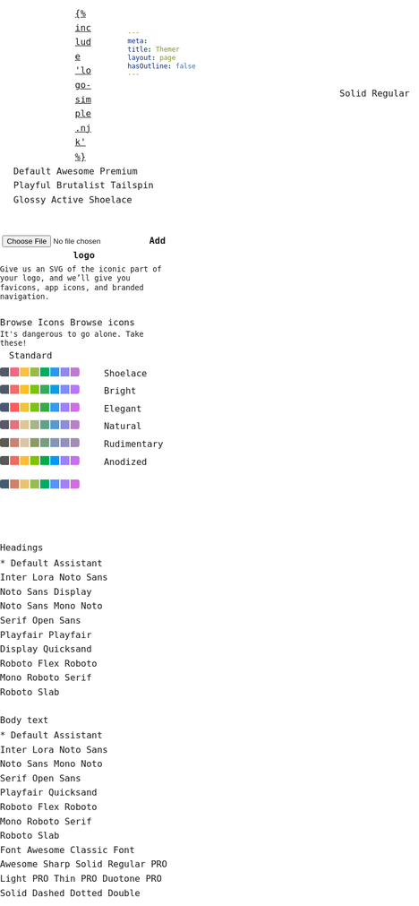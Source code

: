 ```yaml
---
meta:
title: Themer
layout: page
hasOutline: false
---
```


<script>
  // Add stylesheet to set themed headers
  const themeHeadersLink = document.createElement("link");
  themeHeadersLink.type="text/css";
  themeHeadersLink.rel="stylesheet";
  themeHeadersLink.href="/assets/styles/theme-headers.css";
  document.getElementsByTagName("head")[0].appendChild(themeHeadersLink);
</script>

<style>
  /* turn off eleventy header anchors */
  .anchor-heading a {
    display: none;
  }

  /* hide Web Awesome docs nav */
  main {
    margin-left: var(--knobs-width);
  }

  #menu-toggle,
  #sidebar {
    display: none;
  }

  /* themer control knobs styles */
  [hidden] {
    display: none !important;
  }

  :root {
    --docs-content-padding: 20px;
    --docs-content-vertical-spacing: 20px;
    --knobs-width: 300px;
    --knobs-padding: 1.5em;
  }

  :root,
  #knobs {
    scrollbar-color: var(--wa-color-neutral-border-normal) var(--wa-color-surface-raised);
  }

  /* #region Lock theme styles */
  #knobs,
  #knobs :host,
  #knobs :host *,
  #color-mode-selector,
  #icon-chooser {
    --wa-color-surface-border: color-mix(in oklab, var(--wa-color-text-normal), transparent 90%);

    --wa-color-shadow: rgb(0 0 0 / 0.1);

    --wa-color-neutral-fill-loud: color-mix(in oklab, var(--wa-color-surface-default), var(--wa-color-text-normal) 75%);
    --wa-color-neutral-fill-quiet: color-mix(in oklab, var(--wa-color-surface-default), var(--wa-color-text-normal) 10%);
    --wa-color-neutral-fill-normal: color-mix(in oklab, var(--wa-color-surface-default), var(--wa-color-text-normal) 20%);
    --wa-color-neutral-border-quiet: color-mix(in oklab, var(--wa-color-text-normal), var(--wa-color-surface-default) 90%);
    --wa-color-neutral-border-normal: color-mix(in oklab, var(--wa-color-text-normal), var(--wa-color-surface-default) 70%);
    --wa-color-neutral-on-loud: color-mix(in oklab, var(--wa-color-surface-default) 90%, var(--wa-color-text-normal));
    --wa-color-neutral-on-normal: color-mix(in oklab, var(--wa-color-surface-raised) 10%, var(--wa-color-text-normal));
    --wa-color-neutral-on-quiet: var(--wa-color-neutral-fill-loud);

    --wa-color-brand-fill-loud: var(--wa-color-neutral-fill-loud);
    --wa-color-brand-fill-quiet: var(--wa-color-neutral-fill-quiet);
    --wa-color-brand-fill-normal: var(--wa-color-neutral-fill-normal);
    --wa-color-brand-border-quiet: var(--wa-color-neutral-border-quiet);
    --wa-color-brand-border-normal: var(--wa-color-neutral-border-normal);
    --wa-color-brand-on-loud: var(--wa-color-neutral-on-loud);
    --wa-color-brand-on-normal: var(--wa-color-neutral-on-normal);
    --wa-color-brand-on-quiet: var(--wa-color-neutral-on-quiet);

    --wa-font-family-heading: Inconsolata, monospace;
    --wa-font-family-body: Inconsolata, monospace;
    --wa-font-family-code: Inconsolata, monospace;
    --wa-font-family-longform: 'Lora', serif;

    --wa-font-weight-light: 300;
    --wa-font-weight-normal: 400;
    --wa-font-weight-semibold: 600;
    --wa-font-weight-bold: 800;

    --wa-font-weight-heading: var(--wa-font-weight-bold);
    --wa-font-weight-body: var(--wa-font-weight-normal);
    --wa-font-weight-action: var(--wa-font-weight-semibold);

    --wa-font-size-root: 16px;
    --wa-font-size-2xs: 1rem * 0.6875;
    --wa-font-size-xs: 1rem * 0.75;
    --wa-font-size-s: 1rem * 0.875;
    --wa-font-size-m: 1rem * 1;
    --wa-font-size-l: 1rem * 1.25;
    --wa-font-size-xl: 1rem * 1.625;
    --wa-font-size-2xl: 1rem * 2;
    --wa-font-size-3xl: 1rem * 2.5625;
    --wa-font-size-4xl: 1rem * 3.25;

    --wa-line-height-condensed: 1.25;
    --wa-line-height-normal: 1.6;
    --wa-line-height-expanded: 2;

    --wa-space-scale: 1;
    --wa-space-3xs: calc(var(--wa-space-scale) * 1rem * 0.125);
    --wa-space-2xs: calc(var(--wa-space-scale) * 1rem * 0.25);
    --wa-space-xs: calc(var(--wa-space-scale) * 1rem * 0.5);
    --wa-space-s: calc(var(--wa-space-scale) * 1rem * 0.75);
    --wa-space-m: calc(var(--wa-space-scale) * 1rem * 1);
    --wa-space-l: calc(var(--wa-space-scale) * 1rem * 1.25);
    --wa-space-xl: calc(var(--wa-space-scale) * 1rem * 1.5);
    --wa-space-2xl: calc(var(--wa-space-scale) * 1rem * 2);
    --wa-space-3xl: calc(var(--wa-space-scale) * 1rem * 3);

    --wa-border-style: solid;

    --wa-border-width-scale: 0.0625;
    --wa-border-width-s: calc(var(--wa-border-width-scale) * 1rem * 1);
    --wa-border-width-m: calc(var(--wa-border-width-scale) * 1rem * 2);
    --wa-border-width-l: calc(var(--wa-border-width-scale) * 1rem * 3);

    --wa-form-control-border-style: var(--wa-border-style);
    --wa-form-control-border-width: var(--wa-border-width-s);

    --wa-panel-border-style: var(--wa-border-style);
    --wa-panel-border-width: var(--wa-border-width-s);

    --wa-border-radius-scale: 0.375;
    --wa-border-radius-s: calc(var(--wa-border-radius-scale) * 1rem * 0.75);
    --wa-border-radius-m: calc(var(--wa-border-radius-scale) * 1rem * 1);
    --wa-border-radius-l: calc(var(--wa-border-radius-scale) * 1rem * 2);

    --wa-shadow-blur-scale: 0.125;
    --wa-shadow-blur-xs: calc(var(--wa-shadow-blur-scale) * 0.75rem);
    --wa-shadow-blur-s: calc(var(--wa-shadow-blur-scale) * 1rem);
    --wa-shadow-blur-m: calc(var(--wa-shadow-blur-scale) * 1.5rem);
    --wa-shadow-blur-l: calc(var(--wa-shadow-blur-scale) * 2rem);

    --wa-shadow-offset-y-scale: 0.1;
    --wa-shadow-offset-y-xs: calc(var(--wa-shadow-offset-y-scale) * 0.75rem);
    --wa-shadow-offset-y-s: calc(var(--wa-shadow-offset-y-scale) * 1rem);
    --wa-shadow-offset-y-m: calc(var(--wa-shadow-offset-y-scale) * 1.5rem);
    --wa-shadow-offset-y-l: calc(var(--wa-shadow-offset-y-scale) * 2rem);

    --wa-shadow-offset-x-scale: 0;
    --wa-shadow-offset-x-xs: calc(var(--wa-shadow-offset-x-scale) * 0.75rem);
    --wa-shadow-offset-x-s: calc(var(--wa-shadow-offset-x-scale) * 1rem);
    --wa-shadow-offset-x-m: calc(var(--wa-shadow-offset-x-scale) * 1.5rem);
    --wa-shadow-offset-x-l: calc(var(--wa-shadow-offset-x-scale) * 2rem);

    --wa-shadow-xs: inset var(--wa-shadow-offset-x-xs) var(--wa-shadow-offset-y-xs) var(--wa-shadow-blur-xs)
      calc(var(--wa-shadow-offset-x-xs) * -1) var(--wa-color-shadow);
    --wa-shadow-s: var(--wa-shadow-offset-x-s) var(--wa-shadow-offset-y-s) var(--wa-shadow-blur-s)
      calc(var(--wa-shadow-offset-x-s) * -1) var(--wa-color-shadow);
    --wa-shadow-m: var(--wa-shadow-offset-x-m) var(--wa-shadow-offset-y-m) var(--wa-shadow-blur-m)
      calc(var(--wa-shadow-offset-x-m) * -1) var(--wa-color-shadow);
    --wa-shadow-l: var(--wa-shadow-offset-x-l) var(--wa-shadow-offset-y-l) var(--wa-shadow-blur-l)
      calc(var(--wa-shadow-offset-x-l) * -1) var(--wa-color-shadow);

    --wa-form-control-background-color: var(--wa-color-surface-default);

    --wa-form-control-border-radius: var(--wa-border-radius-m);

    --wa-form-control-activated-color: var(--wa-color-brand-fill-loud);
    --wa-form-control-border-color: var(--wa-color-neutral-border-normal);

    --wa-form-control-label-color: var(--wa-color-text-normal);
    --wa-form-control-label-font-weight: var(--wa-font-weight-normal);
    --wa-form-control-label-line-height: var(--wa-line-height-normal);

    --wa-form-control-value-color: var(--wa-color-text-normal);
    --wa-form-control-value-font-weight: var(--wa-font-weight-body);
    --wa-form-control-value-line-height: var(--wa-line-height-condensed);

    --wa-form-control-placeholder-color: color-mix(in oklab, var(--wa-color-text-normal), transparent);

    --wa-form-control-required-content: '*';
    --wa-form-control-required-content-color: inherit;
    --wa-form-control-required-content-offset: -0.1em;

    --wa-panel-border-radius: var(--wa-border-radius-l);

    font-family: var(--wa-font-family-code);
    font-size: 1rem;
    font-weight: var(--wa-font-weight-normal);
    line-height: var(--wa-line-height-normal);

    & wa-button,
    & wa-input,
    & wa-radio,
    & wa-radio-button,
    & wa-select {
      --box-shadow: none;
    }
  }
  /* #endregion Lock theme styles */

  #knobs {
    position: fixed;
    z-index: 10;
    background: var(--wa-color-surface-default);
    border-inline-end: var(--wa-border-style) var(--wa-border-width-s) var(--wa-color-surface-border);
    width: var(--knobs-width);
    overflow: auto;
    margin-inline: auto;

    height: 100%;
    top: 0;
    left: 0;
    scrollbar-width: thin;

    & .header {
      padding: var(--knobs-padding);

      & > * + * {
        margin-block-start: var(--knobs-padding);
      }
    }
    & wa-details {
      --border-width: var(--wa-panel-border-width) 0;
      --border-radius: 0;
      --padding: var(--knobs-padding);
      margin-block-start: calc(var(--wa-border-width-s) * -1);
      position: relative;

      &::part(summary) {
        font-weight: var(--wa-font-weight-semibold);
      }
      &::part(summary-icon) {
        rotate: 0deg;
      }
      &[open]::part(summary-icon) {
        rotate: 180deg;
      }

      &::part(content) {
        margin-block-start: calc(var(--padding) * -1);
      }

      & * {
        box-sizing: border-box;
      }

      & > *:not(wa-icon) + *:not(wa-icon) {
        margin-block-start: var(--knobs-padding);
      }

      &[summary="Typography"] fieldset {
        border: unset;
        margin-inline: 0;
        padding: 0;
        padding-block-end: 0;

        & legend {
          color: var(--wa-form-control-label-color);
          font-weight: var(--wa-form-control-label-font-weight);
          line-height: var(--wa-form-control-label-line-height);
          margin-bottom: var(--wa-space-3xs);
          padding-inline: 0;
        }

        & wa-select {
          flex: 1 1 auto;
          max-width: 100%;
        }

        & wa-input {
          max-width: 100%;
          min-width: 10ch;
        }
      }

      &[summary="Typography"] wa-select::part(listbox) {
        width: calc(var(--knobs-width) - var(--knobs-padding) * 2 - var(--wa-border-width-s));
      }
    }
  }

  #knobs wa-select + wa-input {
    margin-inline-start: var(--wa-space-3xs);
  }


  #knobs wa-radio-group[name="color"] wa-radio {
    border: 0.0625em solid var(--wa-color-neutral-border-quiet);
    border-radius: var(--wa-border-radius-l);
    box-shadow: inset 0 0 0 0 transparent;
    padding: 1em;
    transition: box-shadow var(--wa-transition-normal) var(--wa-transition-easing);

    &[aria-checked="true"] {
      border-color: transparent;
      box-shadow: inset 0 0 0 0.125em var(--wa-form-control-activated-color);
    }

    & + * {
      margin-block-start: 0.5em;
    }

    &::part(label) {
      margin-inline-start: 1em;
    }

    & span {
      display: inline-block;
      block-size: 1em;
      inline-size: 1em;
      margin-block-start: 0.5em;
      margin-inline-end: 0.125em;

      &:first-of-type {
        border-radius: 0.25em 0 0 0.25em;
      }

      &:last-of-type {
        border-radius: 0 0.25em 0.25em 0;
      }
    }
  }

  #knobs wa-radio-group[name="brand-color"] wa-radio {
    display: inline-block;
    border: 0.125em solid transparent;
    border-radius: var(--wa-border-radius-circle);
    block-size: 2.375em;
    inline-size: 2.375em;
    padding: 0.0625em;

    &[aria-checked="true"] {
      border: 0.125em solid var(--wa-form-control-activated-color);
    }

    &::part(base) {
      font-size: inherit;
    }

    &::part(control) {
      display: none;
    }

    &::part(label) {
      margin-inline-start: 0;
    }

    & span {
      display: inline-block;
      block-size: 2em;
      inline-size: 2em;
      border-radius: var(--wa-border-radius-circle);
    }
  }

  /* set up themer preview area */
  .content {
    max-width: 1320px;
    gap: 0;
  }


  /* file uploader styles */
  .file-uploader {
    position: relative;
    border: var(--wa-form-control-border-width) dashed var(--wa-form-control-border-color);
    border-radius: var(--wa-form-control-border-radius);
    background: var(--wa-form-control-background-color);
    cursor: pointer;
    font-weight: var(--wa-font-weight-action);
    height: calc(var(--wa-form-control-height) + var(--wa-border-width-s) * 2);
    line-height: var(--wa-form-control-height);
    text-align: center;
  }

  .file-uploader:is(:hover) {
    background-color: var(--wa-color-neutral-fill-quiet);
  }

  /** Visually hidden */
  .hidden-label::part(form-control-label) {
    position: absolute !important;
    width: 1px !important;
    height: 1px !important;
    clip: rect(0 0 0 0) !important;
    clip-path: inset(50%) !important;
    border: none !important;
    overflow: hidden !important;
    white-space: nowrap !important;
    padding: 0 !important;
  }

  .file-uploader:is(:focus-within) {
    outline: var(--wa-focus-ring);
    outline-offset: var(--wa-focus-ring-offset);
  }

  #file-uploader-description {
    display: block;
    line-height: var(--wa-line-height-condensed);
    color: var(--wa-color-text-quiet);
    margin-top: var(--wa-space-2xs);
  }

  /* project logo icon select styles */
  wa-radio-group[name="project-logo-selector"]::part(button-group) {
    width: 100%;
  }

  wa-radio-group[name="project-logo-selector"] wa-radio-button,
  wa-radio-group[name="project-logo-selector"] wa-button {
    flex: 1 1 auto;
  }

  wa-radio-group[name="project-logo-selector"] wa-radio-button:last-of-type::part(button) {
    border-radius: 0 var(--wa-border-radius-m) var(--wa-border-radius-m) 0;
  }

  wa-radio-group[name="project-logo-selector"] wa-tooltip {
    --max-width: calc(var(--knobs-width) - var(--knobs-padding) * 2);
    text-align: center;
  }

  #icon-chooser-trigger {
    --button-group-separator-border: none;
    --text-color: var(--wa-color-neutral-on-quiet);
    --text-color-hover: color-mix(in oklab, var(--wa-color-neutral-on-quiet), var(--wa-color-mix-hover));
    --text-color-active: var(--text-color-hover);
  }

  #icon-chooser::part(dialog) {
    width: 100%;
    height: 80%;
    max-width: 700px;
  }

  wa-input[name="icon-search"] {
    position: sticky;
    top: 0;
  }

  .icon-search {
    border: solid 1px var(--wa-color-surface-border);
    border-radius: var(--wa-border-radius-m);
    padding: var(--wa-space-m);
  }

  .icon-list {
    display: grid;
    grid-template-columns: repeat(auto-fill, minmax(100px, 1fr));
    grid-template-rows: repeat(auto-fill, 84px);
    gap: 1rem;
    overflow: auto;
    padding: .5rem;
    margin: -.5rem;
  }

  .icon-list[data-variant="regular"] wa-button:not([data-variant="regular"]),
  .icon-list[data-variant="solid"] wa-button:not([data-variant="solid"]) {
    display: none;
  }

  @media screen and (max-width: 768px) {
    #icon-chooser::part(dialog) {
      width: 100%;
      max-height: 80%;
      max-width: 90vw;
    }

    .icon-list {
      display: grid;
      grid-template-columns: repeat(3, 1fr);
    }
  }

  .icon-list wa-button {
    font-size: 1.75rem;
  }

  .icon-list wa-button::part(base) {
    justify-content: center;
    align-items: center;
    min-height: 80px;
  }

  .icon-list[data-type="outline"] .icon-list-item[data-name$="-fill"] {
    display: none;
  }

  .icon-list[data-type="filled"] .icon-list-item:not([data-name$="-fill"]) {
    display: none;
  }

</style>

<!-- Knobs -->
<form id="knobs">
  <div class="header">
    <div style="width: 2em; height: auto; margin: auto;">
      <a href="/">{% include 'logo-simple.njk' %}</a>
    </div>
    <wa-select name="theme" label="Pick a theme to start!" value="default">
      <wa-option value="default">Default</wa-option>
      <wa-option value="awesome">Awesome</wa-option>
      <wa-option value="premium">Premium</wa-option>
      <wa-option value="playful">Playful</wa-option>
      <wa-option value="brutalist">Brutalist</wa-option>
      <wa-option value="tailspin">Tailspin</wa-option>
      <wa-option value="glossy">Glossy</wa-option>
      <wa-option value="active">Active</wa-option>
      <wa-option value="shoelace">Shoelace</wa-option>
    </wa-select>
  </div>
  <wa-details summary="Branding">
    <wa-icon name="plus" library="fa-classic-regular" slot="expand-icon"></wa-icon>
    <wa-icon name="minus" library="fa-classic-regular" slot="collapse-icon"></wa-icon>
    <wa-input name="project-name" value="" placeholder="Project name" label="What are you working on?"></wa-input>
    <div>
      <label class="file-uploader wa-visually-hidden-force" style="display: block;" aria-describedby="file-uploader-description">
        <input name="project-logo" type="file" accept="image/*">
        Add logo
      </label>
      <small id="file-uploader-description">Give us an SVG of the iconic part of your logo, and we’ll give you favicons, app icons, and branded navigation.</small>
    </div>
    <div>
      <wa-radio-group label="Need a logo?" name="project-logo-selector" value="shapes">
        <wa-radio-button value="shapes"><wa-icon name="shapes"></wa-icon></wa-radio-button>
        <wa-radio-button value="meteor"><wa-icon name="meteor"></wa-icon></wa-radio-button>
        <wa-radio-button value="cat-space"><wa-icon name="cat-space"></wa-icon></wa-radio-button>
        <wa-radio-button value="puzzle-piece"><wa-icon name="puzzle-piece"></wa-icon></wa-radio-button>
          <wa-button value="[choose]" appearance="plain" id="icon-chooser-trigger" class="logo-chooser">
            <wa-tooltip for="icon-chooser-trigger" distance="-3" hoist>Browse Icons</wa-tooltip>
            <wa-icon name="ellipsis" library="fa-classic-regular"></wa-icon>
            <span class="wa-visually-hidden">Browse icons</span>
          </wa-button>
          <small slot="hint" style="display: inline-block; line-height: var(--wa-line-height-condensed);">It's dangerous to go alone. Take these!</small>
      </wa-radio-group>
    </div>
  </wa-details>
  <wa-details summary="Color">
    <wa-icon name="plus" library="fa-classic-regular" slot="expand-icon"></wa-icon>
    <wa-icon name="minus" library="fa-classic-regular" slot="collapse-icon"></wa-icon>
    <wa-radio-group name="color" label="Color palette" value="standard">
      <wa-radio value="standard">
        Standard<br>
        <span style="background-color: #545868;"></span><span style="background-color: #ef6982;"></span><span style="background-color: #fcc041;"></span><span style="background-color: #98bb4a;"></span><span style="background-color: #00ae5f;"></span><span style="background-color: #259af4;"></span><span style="background-color: #8f8aea;"></span><span style="background-color: #c07ad6;"></span>
      </wa-radio>
      <wa-radio value="shoelace">
        Shoelace<br>
        <span style="background-color: #4f5967;"></span><span style="background-color: #ee6c6c;"></span><span style="background-color: #fbc129;"></span><span style="background-color: #7dc115;"></span><span style="background-color: #38a961;"></span><span style="background-color: #0d9ee0;"></span><span style="background-color: #818cf7;"></span><span style="background-color: #b976f9;"></span>
      </wa-radio>
      <wa-radio value="bright">
        Bright<br>
        <span style="background-color: #4a5877;"></span><span style="background-color: #ff5c5c;"></span><span style="background-color: #eec637;"></span><span style="background-color: #7dc11d;"></span><span style="background-color: #35aa4a;"></span><span style="background-color: #349bf1;"></span><span style="background-color: #9f81f9;"></span><span style="background-color: #cd70e3;"></span>
      </wa-radio>
      <wa-radio value="elegant">
        Elegant<br>
        <span style="background-color: #5d5568;"></span><span style="background-color: #e3727d;"></span><span style="background-color: #dac992;"></span><span style="background-color: #a6b48b;"></span><span style="background-color: #5fa288;"></span><span style="background-color: #559bd2;"></span><span style="background-color: #8d8ed7;"></span><span style="background-color: #b781c9;"></span>
      </wa-radio>
      <wa-radio value="natural">
        Natural<br>
        <span style="background-color: #5c594f;"></span><span style="background-color: #c98373;"></span><span style="background-color: #dac6a4;"></span><span style="background-color: #8a9b68;"></span><span style="background-color: #779e7f;"></span><span style="background-color: #8196b8;"></span><span style="background-color: #9490bd;"></span><span style="background-color: #a48cb6;"></span>
      </wa-radio>
      <wa-radio value="rudimentary">
        Rudimentary<br>
        <span style="background-color: #585858;"></span><span style="background-color: #f16b5e;"></span><span style="background-color: #ffbd31;"></span><span style="background-color: #7ec200;"></span><span style="background-color: #00ac4a;"></span><span style="background-color: #0099ff;"></span><span style="background-color: #9b81ff;"></span><span style="background-color: #c76ff2;"></span>
      </wa-radio>
      <wa-radio value="anodized">
        Anodized<br>
        <span style="background-color: #435c6f;"></span><span style="background-color: #d1806b;"></span><span style="background-color: #eac46c;"></span><span style="background-color: #95bc54;"></span><span style="background-color: #00aa66;"></span><span style="background-color: #5593fe;"></span><span style="background-color: #a280fa;"></span><span style="background-color: #d56ae2;"></span>
      </wa-radio>
    </wa-radio-group>
    <wa-radio-group name="brand-color" label="Brand color" value="">
      <wa-radio value="rose"><span style="background-color:var(--wa-color-rose-60);"></span></wa-radio>
      <wa-radio value="red"><span style="background-color:var(--wa-color-red-60);"></span></wa-radio>
      <wa-radio value="yellow"><span style="background-color:var(--wa-color-yellow-60);"></span></wa-radio>
      <wa-radio value="lime"><span style="background-color:var(--wa-color-lime-60);"></span></wa-radio>
      <wa-radio value="green"><span style="background-color:var(--wa-color-green-60);"></span></wa-radio>
      <wa-radio value="cyan"><span style="background-color:var(--wa-color-cyan-60);"></span></wa-radio>
      <wa-radio value="blue"><span style="background-color:var(--wa-color-blue-60);"></span></wa-radio>
      <wa-radio value="indigo"><span style="background-color:var(--wa-color-indigo-60);"></span></wa-radio>
      <wa-radio value="purple"><span style="background-color:var(--wa-color-purple-60);"></span></wa-radio>
      <wa-radio value="gray"><span style="background-color:var(--wa-color-gray-60);"></span></wa-radio>
    </wa-radio-group>
  </wa-details>
  <wa-details summary="Typography">
    <wa-icon name="plus" library="fa-classic-regular" slot="expand-icon"></wa-icon>
    <wa-icon name="minus" library="fa-classic-regular" slot="collapse-icon"></wa-icon>
    <fieldset>
      <legend aria-hidden="true">Headings</legend>
      <div style="display: flex;">
        <wa-select class="hidden-label" name="font-family-heading" value="default" label="Font family" hoist>
          <wa-option value="default">* Default</wa-option>
          <wa-option value="assistant">Assistant</wa-option>
          <wa-option value="inter">Inter</wa-option>
          <wa-option value="lora">Lora</wa-option>
          <wa-option value="noto-sans">Noto Sans</wa-option>
          <wa-option value="noto-sans-display">Noto Sans Display</wa-option>
          <wa-option value="noto-sans-mono">Noto Sans Mono</wa-option>
          <wa-option value="noto-serif">Noto Serif</wa-option>
          <wa-option value="open-sans">Open Sans</wa-option>
          <wa-option value="playfair">Playfair</wa-option>
          <wa-option value="playfair-display">Playfair Display</wa-option>
          <wa-option value="quicksand">Quicksand</wa-option>
          <wa-option value="roboto-flex">Roboto Flex</wa-option>
          <wa-option value="roboto-mono">Roboto Mono</wa-option>
          <wa-option value="roboto-serif">Roboto Serif</wa-option>
          <wa-option value="roboto-slab">Roboto Slab</wa-option>
        </wa-select>
        <wa-input class="hidden-label" name="font-weight-heading" value="" label="Font weight" type="number" step="50" max="900" min="50">
        </wa-input>
      </div>
    </fieldset>
    <fieldset>
      <legend aria-hidden="true">Body text</legend>
      <div style="display: flex;">
        <wa-select class="hidden-label" name="font-family-body" value="default" label="Font family" hoist>
          <wa-option value="default">* Default</wa-option>
          <wa-option value="assistant">Assistant</wa-option>
          <wa-option value="inter">Inter</wa-option>
          <wa-option value="lora">Lora</wa-option>
          <wa-option value="noto-sans">Noto Sans</wa-option>
          <wa-option value="noto-sans-mono">Noto Sans Mono</wa-option>
          <wa-option value="noto-serif">Noto Serif</wa-option>
          <wa-option value="open-sans">Open Sans</wa-option>
          <wa-option value="playfair">Playfair</wa-option>
          <wa-option value="quicksand">Quicksand</wa-option>
          <wa-option value="roboto-flex">Roboto Flex</wa-option>
          <wa-option value="roboto-mono">Roboto Mono</wa-option>
          <wa-option value="roboto-serif">Roboto Serif</wa-option>
          <wa-option value="roboto-slab">Roboto Slab</wa-option>
        </wa-select>
        <wa-input class="hidden-label" name="font-weight-body" value="" type="number" step="50" max="900" min="50" label="Font weight">
        </wa-input>
      </div>
    </fieldset>
  </wa-details>
  <wa-details summary="Icons">
    <wa-icon name="plus" library="fa-classic-regular" slot="expand-icon"></wa-icon>
    <wa-icon name="minus" library="fa-classic-regular" slot="collapse-icon"></wa-icon>
    <wa-select name="icon-family" label="Icon family" value="fa-classic" hoist>
      <wa-option value="fa-classic">Font Awesome Classic</wa-option>
      <wa-option value="fa-sharp">Font Awesome Sharp</wa-option>
      <wa-option value="custom" hidden>* Custom</wa-option>
    </wa-select>
    <wa-radio-group name="icon-style" label="Icon style" value="solid">
      <wa-radio value="solid">Solid <wa-badge hidden>PRO</wa-badge></wa-radio>
      <wa-radio value="regular">Regular <wa-badge>PRO</wa-badge></wa-radio>
      <wa-radio value="light">Light <wa-badge>PRO</wa-badge></wa-radio>
      <wa-radio value="thin">Thin <wa-badge>PRO</wa-badge></wa-radio>
      <wa-radio value="duotone">Duotone <wa-badge>PRO</wa-badge></wa-radio>
    </wa-radio-group>
  </wa-details>
  <wa-details summary="Look and feel">
    <wa-icon name="plus" library="fa-classic-regular" slot="expand-icon"></wa-icon>
    <wa-icon name="minus" library="fa-classic-regular" slot="collapse-icon"></wa-icon>
    <wa-select name="border-style" label="Border style" value="solid" hoist>
      <wa-option value="solid">Solid</wa-option>
      <wa-option value="dashed">Dashed</wa-option>
      <wa-option value="dotted">Dotted</wa-option>
      <wa-option value="double">Double</wa-option>
    </wa-select>
    <wa-slider name="border-width" label="Border width" min="1" max="5" value="1" step="1" tooltip="none"></wa-slider>
    <wa-slider name="spacing" label="Spacing" min=".5" max="1.5" value="1" step="0.125" tooltip="none"></wa-slider>
    <wa-slider name="corners" label="Corners" min="0" max="1.5" value=".25" step=".125" tooltip="none"></wa-slider>
    <wa-slider name="depth" label="Depth" min="0" max="4" value="0" step="1" tooltip="none"></wa-slider>
  </wa-details>
</form>

<wa-dialog id="icon-chooser" label="Browse Icons">
  <div style="display: grid; grid-template-rows: minmax(0, auto) minmax(0, 1fr); height: 100%; gap: 1rem;">
    <div style="display: flex; gap: 1.25rem;">
      <wa-input name="icon-search" autofocus placeholder="Search Icons" with-clear style="flex: 1 1 auto;">
        <wa-icon slot="prefix" name="magnifying-glass"></wa-icon>
      </wa-input>
      <wa-select name="icon-variant" value="solid" style="flex: 0 1 auto;">
        <wa-option value="solid">Solid</wa-option>
        <wa-option value="regular">Regular</wa-option>
      </wa-select>
    </div>
    <div class="icon-list" data-variant="solid"></div>
  </div>
</wa-dialog>

<div id="color-mode-selector">
  <wa-radio-group class="hidden-label" label="Color mode" name="color-mode" value="light">
    <wa-radio-button value="light">
      <wa-icon name="sun" library="fa-classic-regular"></wa-icon>
    </wa-radio-button>
    <wa-radio-button value="dark">
      <wa-icon name="moon" library="fa-classic-regular"></wa-icon>
    </wa-radio-button>
  </wa-radio-group>
</div>

<style>
  #color-mode-selector {
    position: fixed;
    top: calc(var(--docs-content-padding) / 2);
    right: calc(var(--docs-content-padding) / 2);
    z-index: 10;

    & wa-radio-group {
      &::part(button-group) {
        background: var(--wa-color-surface-raised);
        border-radius: var(--wa-border-radius-pill);
        box-shadow: 0 0.25em 0.25em -0.25em rgb(0 0 0 / 0.8);
        padding: 4px;
      }
      & wa-radio-button {
        &::part(button) {
          border: none;
          border-radius: var(--wa-border-radius-circle);
        }
        &::part(button-checked) {
          background: var(--wa-color-brand-fill-loud);
        }
      }
    }
  }
</style>

<!-- Icon chooser -->
<script type="module">
  const icons = [
    // Solid
    { name: 'asterisk', variant: 'solid' },
    { name: 'atom', variant: 'solid' },
    { name: 'bed', variant: 'solid' },
    { name: 'bread-slice', variant: 'solid' },
    { name: 'bolt', variant: 'solid' },
    { name: 'car', variant: 'solid' },
    { name: 'carrot', variant: 'solid' },
    { name: 'cat', variant: 'solid' },
    { name: 'cheese', variant: 'solid' },
    { name: 'circle', variant: 'solid' },
    { name: 'diamond', variant: 'solid' },
    { name: 'dog', variant: 'solid' },
    { name: 'eye', variant: 'solid' },
    { name: 'feather', variant: 'solid' },
    { name: 'fish', variant: 'solid' },
    { name: 'frog', variant: 'solid' },
    { name: 'gauge-simple', variant: 'solid' },
    { name: 'guitar', variant: 'solid' },
    { name: 'hat-cowboy', variant: 'solid' },
    { name: 'hat-wizard', variant: 'solid' },
    { name: 'heart', variant: 'solid' },
    { name: 'helicopter', variant: 'solid' },
    { name: 'house', variant: 'solid' },
    { name: 'ice-cream', variant: 'solid' },
    { name: 'igloo', variant: 'solid' },
    { name: 'mask', variant: 'solid' },
    { name: 'message', variant: 'solid' },
    { name: 'paw', variant: 'solid' },
    { name: 'pencil', variant: 'solid' },
    { name: 'phone', variant: 'solid' },
    { name: 'plane', variant: 'solid' },
    { name: 'poop', variant: 'solid' },
    { name: 'sack-dollar', variant: 'solid' },
    { name: 'sailboat', variant: 'solid' },
    { name: 'shoe-prints', variant: 'solid' },
    { name: 'sink', variant: 'solid' },
    { name: 'snowflake', variant: 'solid' },
    { name: 'snowman', variant: 'solid' },
    { name: 'square', variant: 'solid' },
    { name: 'stairs', variant: 'solid' },
    { name: 'stamp', variant: 'solid' },
    { name: 'tape', variant: 'solid' },
    { name: 'truck', variant: 'solid' },
    { name: 'umbrella', variant: 'solid' },
    { name: 'user', variant: 'solid' },
    // Regular
    { name: 'bell', variant: 'regular' },
    { name: 'bookmark', variant: 'regular' },
    { name: 'circle', variant: 'regular' },
    { name: 'clock', variant: 'regular' },
    { name: 'envelope', variant: 'regular' },
    { name: 'face-smile', variant: 'regular' },
    { name: 'flag', variant: 'regular' },
    { name: 'gem', variant: 'regular' },
    { name: 'hand', variant: 'regular' },
    { name: 'handshake', variant: 'regular' },
    { name: 'heart', variant: 'regular' },
    { name: 'hourglass', variant: 'regular' },
    { name: 'image', variant: 'regular' },
    { name: 'keyboard', variant: 'regular' },
    { name: 'lemon', variant: 'regular' },
    { name: 'life-ring', variant: 'regular' },
    { name: 'lightbulb', variant: 'regular' },
    { name: 'map', variant: 'regular' },
    { name: 'moon', variant: 'regular' },
    { name: 'newspaper', variant: 'regular' },
    { name: 'snowflake', variant: 'regular' },
    { name: 'square', variant: 'regular' },
    { name: 'star', variant: 'regular' },
    { name: 'sun', variant: 'regular' },
    { name: 'trash-can', variant: 'regular' },
  ];
  const chooser = document.querySelector('#icon-chooser');
  const variantInput = document.querySelector('[name="icon-variant"]');
  const input = chooser.querySelector("[name='icon-search']");
  const iconList = chooser.querySelector('.icon-list');
  const queue = [];
  let inputTimeout;

  variantInput.addEventListener('change', () => {
    iconList.dataset.variant = variantInput.value;
  });

  icons.forEach(icon => {
    const button = document.createElement('wa-button');
    button.style.margin = "2px"
    button.classList.add("icon-list-item")
    button.setAttribute("outline", "")
    button.setAttribute('data-name', icon.name);
    button.setAttribute('data-variant', icon.variant);
    button.setAttribute('data-terms', [icon.name, ...(icon.tags || []), ...(icon.categories || [])].join(' '));
    button.innerHTML = `
      <wa-icon name="${icon.name}" label="${icon.name}" variant="${icon.variant}"></wa-icon>
    `;

    iconList.append(button);
  });

  // Filter as the user types
  input.addEventListener('input', () => {
    clearTimeout(inputTimeout);
    inputTimeout = setTimeout(() => {
      [...iconList.children].map(item => {
        const filter = input.value.toLowerCase();
        if (filter === '') {
          item.removeAttribute("hidden");
        } else {
          const terms = item.getAttribute('data-terms').toLowerCase();
          if (terms.indexOf(filter) < 0) {
            item.setAttribute("hidden", "")
          } else {
            item.removeAttribute("hidden")
          }
        }
      });
    }, 250);
  });

  document.querySelector("#icon-chooser-trigger").addEventListener("click", () => {
    document.querySelector("#icon-chooser").open = true
  })
</script>

<script type="module">
  const container = document.getElementById('knobs');
  const previewContainer = document.querySelector('.preview-container');
  const themeStylesheet = document.getElementById('theme-stylesheet');
  const colorStylesheet = document.getElementById('color-stylesheet');
  const knobsSections = container.querySelectorAll('wa-details');
  const logoSelector = document.querySelector('[name="project-logo-selector"]');
  const colorSelect = container.querySelector('[name="color"]');
  const brandColor = container.querySelector('[name="brand-color"]');
  const presetLogoOptions = logoSelector.querySelectorAll('wa-radio-button');
  const depthSlider = container.querySelector('[name="depth"]');
  const fontWeightHeading = container.querySelector('[name="font-weight-heading"]');
  const fontWeightBody = container.querySelector('[name="font-weight-body"]');
  const fontFamilyHeading = container.querySelector('[name="font-family-heading"]');
  const fontFamilyBody = container.querySelector('[name="font-family-body"]');
  const iconFamily = container.querySelector('[name="icon-family"]');
  const iconStyle = container.querySelector('[name="icon-style"]');
  const spacing = container.querySelector("[name='spacing']");
  const corners = container.querySelector("[name='corners']");
  const borderStyle = container.querySelector('[name="border-style"]');
  const borderWidth = container.querySelector('[name="border-width"]');
  const themeSelect = container.querySelector('[name="theme"]');
  const colorModeSelect = document.querySelector('[name="color-mode"]');

  function resetColorPaletteValue() {
    let colorPalette;

    switch(themeSelect.value) {
      case 'shoelace':
      case 'tailspin':
        colorPalette = 'shoelace';
        break;
      case 'awesome':
        colorPalette = 'bright';
        break;
      case 'playful':
      case 'active':
        colorPalette = 'rudimentary';
        break;
      case 'glossy':
        colorPalette = 'elegant';
        break;
      case 'premium':
        colorPalette = 'anodized';
        break;
      case 'default':
      case 'brutalist':
      default:
        colorPalette = 'standard';
    }
    colorStylesheet.href = `/dist/styles/color/${colorPalette}.css`;
    colorSelect.value = colorPalette;
  }

  function resetHeadingFontWeightValue() {
    document.documentElement.style.removeProperty('--wa-font-weight-heading')
    fontWeightHeading.value = getComputedStyle(previewContainer).getPropertyValue('--wa-font-weight-heading')
  }

  function resetHeadingFontFamilyValue() {
    document.documentElement.style.removeProperty('--wa-font-family-heading')
    fontFamilyHeading.value = "default"
  }

  function resetBodyFontWeightValue() {
    document.documentElement.style.removeProperty('--wa-font-weight-body')
    fontWeightBody.value = getComputedStyle(previewContainer).getPropertyValue('--wa-font-weight-body')
  }

  function resetBodyFontFamilyValue() {
    document.documentElement.style.removeProperty('--wa-font-family-body')
    fontFamilyBody.value = "default"
  }

  function resetBorderWidthValue() {
    document.documentElement.style.removeProperty('--wa-border-width-scale')
    borderWidth.value = getComputedStyle(previewContainer).getPropertyValue("--wa-border-width-scale")
  }

  function resetBorderStyleValue() {
    document.documentElement.style.removeProperty('--wa-border-style')
    borderStyle.value = getComputedStyle(previewContainer).getPropertyValue("--wa-border-style")
  }

  function resetSpacingValue() {
    document.documentElement.style.removeProperty('--wa-space-scale')
    spacing.value = getComputedStyle(previewContainer).getPropertyValue("--wa-space-scale")
  }

  function resetCornersValue() {
    document.documentElement.style.removeProperty('--wa-border-radius-scale')
    corners.value = getComputedStyle(previewContainer).getPropertyValue("--wa-border-radius-scale")
  }



  // Depth slider and settings
  const depthNames = {
    0: "depth/0_flat.css",
    1: "depth/1_semiflat.css",
    2: "depth/2_chunky.css",
    3: "depth/3_punchy.css",
    4: "depth/4_glossy.css",
  }

  function resetDepthValue() {
    const themeSheet = [...document.styleSheets].find((sheet) => sheet.ownerNode?.id === "theme-stylesheet")

    const importRules = []
    let depth = null
    const matchRegex = /depth_(\d+)_.*\.css$/;

      // Find all import rules in the stylesheet, then find one that matches the naming convention.
      [...themeSheet.cssRules].forEach((rule) => {
        if (rule instanceof CSSImportRule) {
          const match = rule.href.match(matchRegex)
          if (match) {
            depth = Number(match[1])
          }
        }
      })

    if (depth != null) {
      depthSlider.value = depth
    }
  }

  // Some depth stylesheets have additional CSS Properties. Let's delete them and make sure we get fresh stylesheets.
  function deleteDepthFromBaseStylesheet() {
    const themeSheet = [...document.styleSheets].find((sheet) => sheet.ownerNode?.id === "theme-stylesheet")

    const importRules = []
    let depth = null
    let ruleIndex = null
    const matchRegex = /depth_(\d+)_.*\.css$/

      ;[...themeSheet.cssRules].forEach((rule, index) => {
        if (rule instanceof CSSImportRule) {
          const match = rule.href.match(matchRegex)
          if (match) {
            ruleIndex = index
            depth = Number(match[1])
          }
        }
      })

    if (ruleIndex != null && depth != null) {
      themeSheet.deleteRule(ruleIndex)
    }
  }

  depthSlider.addEventListener("wa-input", (e) => {
    const depth = e.target.value

    if (depth == null) return

    // Load depth stylesheet
    const depthName = depthNames[depth]

    const depthStylesheet = Object.assign(document.createElement("link"), {
      // This media: "print" allows us to lazy load the stylesheet then hot swap it on load.
      id: "depth-stylesheet",
      media: "print",
      rel: "stylesheet",
      type: "text/css",
      href: `/dist/styles/themes/${depthName}`,
    })

    // This prevents the typical flash and reflow you see if you replace the old stylesheet
    // with the new stylesheet, before the new stylesheet has loaded
    depthStylesheet.addEventListener("load", (e) => {
      // Removing the media attribute causes styles to apply to the page
      depthStylesheet.removeAttribute("media")
      setTimeout(() => {
        deleteDepthFromBaseStylesheet()
        const oldDepthStylesheet = document.querySelectorAll("#depth-stylesheet").forEach((element, index) => {
          if (index === 0) {
            return
          }

          element.remove()
        })
      })
    })

    document.head.prepend(depthStylesheet)

  })

  resetDepthValue()

  // Set imagery by theme
  function setImagery() {
    let assetFolder;

    switch(themeSelect.value) {
      case 'premium':
      case 'tailspin':
      case 'playful':
      case 'brutalist':
      case 'shoelace':
      case 'awesome':
      case 'glossy':
      case 'active':
        assetFolder = themeSelect.value;
        break;
      default:
        assetFolder = 'default';
    }

    document.querySelector('#product-1').setAttribute('src', `/assets/images/themer/${assetFolder}/morpheus.jpg`);
    document.querySelector('#product-2').setAttribute('src', `/assets/images/themer/${assetFolder}/seraph.jpg`);
    document.querySelector('#product-3').setAttribute('src', `/assets/images/themer/${assetFolder}/keymaker.jpg`);
    document.querySelector('#blog_feature').setAttribute('src', `/assets/images/themer/${assetFolder}/blog_feature.jpg`);
    document.querySelector('#carousel-1').setAttribute('src', `/assets/images/themer/${assetFolder}/carousel-1.jpg`);
    document.querySelector('#carousel-2').setAttribute('src', `/assets/images/themer/${assetFolder}/carousel-2.jpg`);
    document.querySelector('#carousel-3').setAttribute('src', `/assets/images/themer/${assetFolder}/carousel-3.jpg`);
    document.querySelector('#product_thumb-1').setAttribute('src', `/assets/images/themer/${assetFolder}/morpheus.jpg`);
    document.querySelector('#product_thumb-2').setAttribute('src', `/assets/images/themer/${assetFolder}/seraph.jpg`);
    document.querySelector('#product_thumb-3').setAttribute('src', `/assets/images/themer/${assetFolder}/keymaker.jpg`);
  }

  // Light & Dark Mode
  function setColorMode() {
    const el = document.documentElement;
    const theme = themeSelect.value;
    const colorMode = colorModeSelect.value;

    for (let i = el.classList.length - 1; i >= 0; i--) {
      const className = el.classList[i];
      if (className.startsWith('wa-theme-')) {
        el.classList.remove(className);
      }
    }
    el.classList.add(`wa-theme-${theme}-${colorMode}`);
  }

  colorModeSelect.addEventListener('change', setColorMode);

  // Theme Switcher
  themeSelect.addEventListener('change', event => {
    const theme = event.target.value
    const newStylesheet = Object.assign(document.createElement("link"), {
      // This media: "print" allows us to lazy load the stylesheet then hot swap it on load.
      id: "theme-stylesheet",
      media: "print",
      rel: "stylesheet",
      type: "text/css",
      href: `/dist/styles/themes/${theme}.css`,
    })

    // This prevents the typical flash and reflow you see if you replace the old stylesheet
    // with the new stylesheet, before the new stylesheet has loaded
    newStylesheet.addEventListener("load", (e) => {
      // Removing the media attribute causes styles to apply to the page
      newStylesheet.removeAttribute("media")
      setTimeout(() => {
        document.querySelectorAll("#theme-stylesheet").forEach((el, index) => {
          if (index === 0) return

          // 100 seems to provide the "smoothest" transition
          setTimeout(() => {
            el.remove();

            resetColorPaletteValue()
            resetBodyFontWeightValue()
            resetBodyFontFamilyValue()
            resetHeadingFontWeightValue()
            resetHeadingFontFamilyValue()
            resetDepthValue()
            resetSpacingValue()
            resetBorderWidthValue()
            resetBorderStyleValue()
            resetCornersValue()
            setColorMode();
            setImagery();
          }, 100)
        })
      })
    })

    document.head.prepend(newStylesheet);
  });

  // Color Palette
  colorSelect.addEventListener('change', event => {
    const colorPalette = event.target.value;

    colorStylesheet.href = `/dist/styles/themes/color/${colorPalette}.css`;
  });

  // Brand Color
  brandColor.addEventListener('change', event => {
    const documentStyles = document.documentElement.style
    documentStyles.setProperty('--wa-color-primary-95', `var(--wa-color-${event.target.value}-95)`);
    documentStyles.setProperty('--wa-color-primary-90', `var(--wa-color-${event.target.value}-90)`);
    documentStyles.setProperty('--wa-color-primary-80', `var(--wa-color-${event.target.value}-80)`);
    documentStyles.setProperty('--wa-color-primary-70', `var(--wa-color-${event.target.value}-70)`);
    documentStyles.setProperty('--wa-color-primary-60', `var(--wa-color-${event.target.value}-60)`);
    documentStyles.setProperty('--wa-color-primary-50', `var(--wa-color-${event.target.value}-50)`);
    documentStyles.setProperty('--wa-color-primary-40', `var(--wa-color-${event.target.value}-40)`);
    documentStyles.setProperty('--wa-color-primary-30', `var(--wa-color-${event.target.value}-30)`);
    documentStyles.setProperty('--wa-color-primary-20', `var(--wa-color-${event.target.value}-20)`);
    documentStyles.setProperty('--wa-color-primary-10', `var(--wa-color-${event.target.value}-10)`);
    documentStyles.setProperty('--wa-color-primary-05', `var(--wa-color-${event.target.value}-05)`);
  })

  // User provided project logo
  container.querySelector('[name="project-logo"]').addEventListener('change', event => {
    const file = event.target.files[0]
    const isSvg = file.type.startsWith("image/svg")

    let img

    if (isSvg) {
      img = document.createElement("wa-icon")
    } else {
      img = document.createElement("img")
    }

    const src = URL.createObjectURL(file);
    img.setAttribute("src", src)

    img.id = "project-logo"
    img.setAttribute("height", "36")
    img.setAttribute("width", "36")

    previewContainer.querySelector("#project-logo").replaceWith(img);
    logoSelector.value = "";

    // Clean up to prevent memory leaks
    img.addEventListener("load", () => {
      URL.revokeObjectURL(src)
    })

    img.addEventListener("wa-load", () => {
      URL.revokeObjectURL(src)
    })
  })

  // Pre-selected logos
  document.querySelector('.icon-list').addEventListener('click', event => {
    const button = event.target.closest("wa-button")

    if (!button) return

    const iconName = button.dataset.name
    const iconVariant = button.dataset.variant;

    if (!iconName) return

    // Undo selected
    event.currentTarget.querySelectorAll(".icon-list-item").forEach((el) => {
      el.setAttribute("aria-selected", "false")
      el.setAttribute("variant", "neutral")
      el.setAttribute("outline", "")
    })

    // Set selected
    button.setAttribute("aria-selected", "true")
    button.setAttribute("variant", "brand")
    button.removeAttribute("outline")

    const projectLogo = previewContainer.querySelector("#project-logo");
    const element = document.createElement("wa-icon")
    element.name = iconName
    element.variant = iconVariant;
    element.id = "project-logo"

    // Depending on how we plan to store the logos, we can also do <img src="" height="36" width="36">
    projectLogo.replaceWith(element);
    logoSelector.value = "";
    event.currentTarget.closest("wa-dialog").open = false;
  })

  // Pre-generated logos
  logoSelector.addEventListener('change', event => {
    const value = event.currentTarget.value

    const projectLogo = previewContainer.querySelector("#project-logo");

    let element

    element = document.createElement("wa-icon")
    element.name = value

    element.id = "project-logo"

    // Depending on how we plan to store the logos, we can also do <img src="" height="36" width="36">
    projectLogo.replaceWith(element)
  })

  // Set pre-generated logos by theme
  function setLogoIcons() {
    let presetLogoIcons;

    switch(themeSelect.value) {
      case 'awesome':
        presetLogoIcons = ['cupcake', 'camera-retro', 'rocket-launch', 'cookie-bite'];
        break;
      case 'premium':
        presetLogoIcons = ['sunglasses', 'crown', 'car', 'shirt'];
        break;
      case 'playful':
        presetLogoIcons = ['face-smile-solid', 'palette', 'crown', 'star'];
        break;
      case 'brutalist':
        presetLogoIcons = ['leaf', 'mug-hot', 'book-open', 'landmark'];
        break;
      case 'tailspin':
        presetLogoIcons = ['wind', 'feather', 'lemon', 'wind-turbine'];
        break;
      case 'glossy':
        presetLogoIcons = ['raindrops', 'citrus-slice', 'lighthouse', 'kiwi-bird'];
        break;
      case 'active':
        presetLogoIcons = ['bicycle', 'bolt', 'pickleball', 'joystick'];
        break;
      case 'classic':
        presetLogoIcons = ['backpack', 'gamepad-modern', 'boombox', 'bug'];
        break;
      default:
        presetLogoIcons = ['shapes', 'meteor', 'cat-space', 'puzzle-piece'];
    }

    presetLogoOptions.forEach((option, index) => {
      const logo = presetLogoIcons[index] ?? 'question';
      option.setAttribute('value', logo);
      option.querySelector('wa-icon').setAttribute('name', logo);
    })
  }

  themeSelect.addEventListener('change', setLogoIcons);

  // Project Name
  container.querySelector('[name="project-name"]').addEventListener('input', event => {
    previewContainer.querySelector("#project-name").innerText = event.target.value || event.target.getAttribute("placeholder")
  })

  // Heading font weight
  resetHeadingFontWeightValue()
  fontWeightHeading.addEventListener('input', event => {
    document.documentElement.style.setProperty('--wa-font-weight-heading', event.target.value);
  });

  // Heading text
  fontFamilyHeading.addEventListener('change', event => {
    let fontFamily;
    switch (event.target.value) {
      case 'assistant':
        fontFamily = `'Assistant', sans-serif`;
        break;
      case 'inter':
        fontFamily = `'inter', sans-serif`;
        break;
      case 'lora':
        fontFamily = `'Lora', serif`;
        break;
      case 'mulish':
        fontFamily = `'Mulish', sans-serif`;
        break;
      case 'noto-sans':
        fontFamily = `'Noto Sans', sans-serif`;
        break;
      case 'noto-sans-display':
        fontFamily = `'Noto Sans Display', sans-serif`;
        break;
      case 'noto-sans-mono':
        fontFamily = `'Noto Sans Mono', monospace`;
        break;
      case 'noto-serif':
        fontFamily = `'Noto Serif', serif`;
        break;
      case 'open-sans':
        fontFamily = `'Open Sans', sans-serif`;
        break;
      case 'playfair':
        fontFamily = `'Playfair', serif`;
        break;
      case 'playfair-display':
        fontFamily = `'Playfair Display', serif`;
        break;
      case 'quicksand':
        fontFamily = `'Quicksand', sans-serif`;
        break;
      case 'roboto-flex':
        fontFamily = `'Roboto Flex', sans-serif`;
        break;
      case 'roboto-mono':
        fontFamily = `'Roboto Mono', monospace`;
        break;
      case 'roboto-serif':
        fontFamily = `'Roboto Serif', serif`;
        break;
      case 'roboto-slab':
        fontFamily = `'Roboto Slab', serif`;
        break;
      default:
        fontFamily = '-apple-system, BlinkMacSystemFont, "Segoe UI", Roboto, Helvetica, Arial, sans-serif';
    }
    document.documentElement.style.setProperty('--wa-font-family-heading', fontFamily);
  })

  // Body text
  fontFamilyBody.addEventListener('change', event => {
    let fontFamily;
    switch (event.target.value) {
      case 'assistant':
        fontFamily = `'Assistant', sans-serif`;
        break;
      case 'inter':
        fontFamily = `'inter', sans-serif`;
        break;
      case 'lora':
        fontFamily = `'Lora', serif`;
        break;
      case 'mulish':
        fontFamily = `'Mulish', sans-serif`;
        break;
      case 'noto-sans':
        fontFamily = `'Noto Sans', sans-serif`;
        break;
      case 'noto-sans-mono':
        fontFamily = `'Noto Sans Mono', monospace`;
        break;
      case 'noto-serif':
        fontFamily = `'Noto Serif', serif`;
        break;
      case 'open-sans':
        fontFamily = `'Open Sans', sans-serif`;
        break;
      case 'playfair':
        fontFamily = `'Playfair', serif`;
        break;
      case 'quicksand':
        fontFamily = `'Quicksand', sans-serif`;
        break;
      case 'roboto-flex':
        fontFamily = `'Roboto Flex', sans-serif`;
        break;
      case 'roboto-mono':
        fontFamily = `'Roboto Mono', monospace`;
        break;
      case 'roboto-serif':
        fontFamily = `'Roboto Serif', serif`;
        break;
      case 'roboto-slab':
        fontFamily = `'Roboto Slab', serif`;
        break;
      default:
        fontFamily = '-apple-system, BlinkMacSystemFont, "Segoe UI", Roboto, Helvetica, Arial, sans-serif';
    }
    document.documentElement.style.setProperty('--wa-font-family-body', fontFamily);
  });

  // Body font weight
  resetBodyFontWeightValue()
  fontWeightBody.addEventListener('input', event => {
    document.documentElement.style.setProperty('--wa-font-weight-body', event.target.value);
  });

  // Icons
  import { registerIconLibrary } from '/dist/webawesome.js';

  // Ensure regular icons are always available for the knobs
  registerIconLibrary('fa-classic-regular', {
    resolver: name => `https://ka-f.fontawesome.com/releases/v6.5.1/svgs/regular/${name}.svg`
  });

  function solidifyRatingStars() {
    const ratings = document.querySelectorAll('wa-rating');
    ratings.forEach(rating => rating.getSymbol = () => '<wa-icon name="star" library="always-solid"></wa-icon>');
  }

  function showIconStyleOptions() {
    function hide(elem) {
      elem.setAttribute('hidden', true);
    }
    function show(elem) {
      elem.removeAttribute('hidden');
    }
    switch(iconFamily.value) {
      case 'fa-classic':
        show(iconStyle);
        show(iconStyle.querySelector('[value="duotone"]'));
        hide(iconStyle.querySelector('[value="solid"] > wa-badge'));
        break;
      case 'fa-sharp':
        show(iconStyle);
        hide(iconStyle.querySelector('[value="duotone"]'));
        show(iconStyle.querySelector('[value="solid"] > wa-badge'));
        break;
      default:
        hide(iconStyle);
    }
  }

  function setPreferredIcons() {
    switch(themeSelect.value) {
      case 'awesome':
        iconFamily.value = 'fa-classic';
        iconStyle.value = 'solid';
        useFaIcons();
        break;
      case 'premium':
        iconFamily.value = 'custom';
        registerIconLibrary('default', {
          resolver: name => `/assets/icons/chunk/${name}.svg`,
          mutator: svg => {[...svg.querySelectorAll('[fill="black"]')].map(el => el.setAttribute('fill', 'currentColor'));}
        });
        registerIconLibrary('system', {
          resolver: name => `/assets/icons/chunk/${name}.svg`,
          mutator: svg => {[...svg.querySelectorAll('[fill="black"]')].map(el => el.setAttribute('fill', 'currentColor'));}
        });
        break;
      case 'playful':
        iconFamily.value = 'custom';
        registerIconLibrary('default', {
          resolver: name => `/assets/icons/jelly/${name}.svg`,
          mutator: svg => {[...svg.querySelectorAll('[fill="black"]')].map(el => el.setAttribute('fill', 'currentColor'));}
        });
        registerIconLibrary('system', {
          resolver: name => `/assets/icons/jelly/${name}.svg`,
          mutator: svg => {[...svg.querySelectorAll('[fill="black"]')].map(el => el.setAttribute('fill', 'currentColor'));}
        });
        break;
      case 'brutalist':
        iconFamily.value = 'custom';
        registerIconLibrary('default', {
          resolver: name => `/assets/icons/utility/${name}.svg`,
          mutator: svg => {
            [...svg.querySelectorAll('[fill="black"]')].map(el => el.setAttribute('fill', 'currentColor'));
            [...svg.querySelectorAll('[stroke="black"]')].map(el => el.setAttribute('stroke', 'currentColor'));
          }
        });
        registerIconLibrary('system', {
          resolver: name => `/assets/icons/utility/${name}.svg`,
          mutator: svg => {
            [...svg.querySelectorAll('[fill="black"]')].map(el => el.setAttribute('fill', 'currentColor'));
            [...svg.querySelectorAll('[stroke="black"]')].map(el => el.setAttribute('stroke', 'currentColor'));
          }
        });
        break;
      case 'tailspin':
        iconFamily.value = 'fa-classic';
        iconStyle.value = 'solid';
        useFaIcons();
        break;
      case 'shoelace':
        iconFamily.value = 'custom';
        registerIconLibrary('default', {
          resolver: name => `/assets/icons/bootstrap/${name}.svg`,
        });
        registerIconLibrary('system', {
          resolver: name => `/assets/icons/bootstrap/${name}.svg`,
        });
        break;
      default:
        iconFamily.value = 'fa-classic';
        iconStyle.value = 'solid';
        useFaIcons();
    }
  }

  function useFaIcons() {
    let iconLibrary;
    if(iconFamily.value === 'fa-sharp') {
      switch(iconStyle.value) {
        case 'solid':
          iconLibrary = 'sharp-solid';
          break;
        case 'regular':
          iconLibrary = 'sharp-regular';
          break;
        case 'light':
          iconLibrary = 'sharp-light';
          break;
        case 'thin':
          iconLibrary = 'sharp-thin';
          break;
        default:
          iconLibrary = 'sharp-solid';
      }
      // Ensures sharp-solid variations are available for ratings, etc.
      registerIconLibrary('always-solid', {
        resolver: name => `https://ka-f.fontawesome.com/releases/v6.5.1/svgs/sharp-solid/${name}.svg`
      });
      solidifyRatingStars();
    }
    else {
      switch(iconStyle.value) {
        case 'solid':
          iconLibrary = 'solid';
          break;
        case 'regular':
          iconLibrary = 'regular';
          break;
        case 'light':
          iconLibrary = 'light';
          break;
        case 'thin':
          iconLibrary = 'thin';
          break;
        case 'duotone':
          iconLibrary = 'duotone';
          break;
        default:
          iconLibrary = 'solid';
      }
      // Ensures solid variations are available for radios, ratings, etc.
      registerIconLibrary('always-solid', {
        resolver: name => `https://ka-f.fontawesome.com/releases/v6.5.1/svgs/solid/${name}.svg`
      });
      solidifyRatingStars();
    }
    registerIconLibrary('default', {
      resolver: name => `https://ka-f.fontawesome.com/releases/v6.5.1/svgs/${iconLibrary}/${name}.svg`
    });
    registerIconLibrary('system', {
      resolver: name => `https://ka-f.fontawesome.com/releases/v6.5.1/svgs/${iconLibrary}/${name}.svg`
    });
  };

  function syncLogoIcon() {
    if (logoSelector.value) {
      logoSelector.value = logoSelector.querySelector('[checked]').value;
      document.querySelector('#project-logo').setAttribute('name', `${logoSelector.querySelector('[checked]').value}`);
    } else {
      return;
    }
  }

  // Swaps icons to the preferred set for the selected theme
  themeSelect.addEventListener('change', event => {
    setPreferredIcons();
    showIconStyleOptions();
    syncLogoIcon();

    const iconChooserTrigger = document.getElementById('icon-chooser-trigger');
    const iconChooserTriggerTooltip = document.querySelector('[name="project-logo-selector"] wa-tooltip');

    if (iconFamily.value === 'custom') {
      iconChooserTrigger.setAttribute('disabled', 'true');
      iconChooserTriggerTooltip.textContent = 'Choose a Font Awesome icon family to browse more icons';
    }
    else {
      iconChooserTrigger.removeAttribute('disabled');
      iconChooserTriggerTooltip.textContent = 'Browse icons'
    }
  });

  // Changes available Icon Styles and swaps icons based on the selected Icon Family
  iconFamily.addEventListener('change', event => {
    useFaIcons();
    showIconStyleOptions();
  });

  // Swaps icons based on the selected Icon Style
  iconStyle.addEventListener('change', useFaIcons);


  // Corners
  container.querySelector('[name="corners"]').addEventListener('input', event => {
    document.documentElement.style.setProperty('--wa-border-radius-scale', `${event.target.value}`);
  });

  // Border width
  container.querySelector('[name="border-width"]').addEventListener('input', event => {
    document.documentElement.style.setProperty('--wa-border-width-scale', `${event.target.value / 16}`);
  });

  // Border style
  borderStyle.addEventListener('input', event => {
    document.documentElement.style.setProperty('--wa-border-style', event.target.value);
  });

  // Spacing style
  spacing.addEventListener('input', event => {
    document.documentElement.style.setProperty('--wa-space-scale', `${event.target.value}`);
  });

  // Form validation
  // Mostly useful for the number ranges. Very simple validation on blurs.
  function reportValidity(event) {
    const element = event.target
    if (typeof element?.reportValidity === "function") {
      const isValid = element.reportValidity()

      element.classList.toggle("wa-invalid", !isValid)
    }
  }

  knobs.querySelectorAll("*").forEach((el) => el.addEventListener("blur", reportValidity))
  knobs.querySelectorAll("*").forEach((el) => el.addEventListener("wa-blur", reportValidity))
</script>

<style>
  /* Themer layout and cross-theme styles */

  html {
    background: var(--wa-color-surface-default);
    background-attachment: fixed;
    background-image: radial-gradient(var(--wa-color-surface-lowered) 1.5px, transparent 0);
    background-size: 28px 28px;
    background-position: -19px -19px;
    min-height: 100vh;
  }

  /* page layout */
  .content {
    max-width: none;
    margin: 0;
  }

  .preview-container {
    background: var(--wa-color-surface-lowered);
    container-type: inline-size;
    padding: 0;
    max-inline-size: 1400px;
    margin-inline: auto;
    border: var(--wa-border-width-s) var(--wa-color-neutral-border-quiet) var(--wa-border-style);
    overflow: clip;
  }

  .overlap {
    position: relative;
    color: var(--wa-color-text-normal);
    z-index: 1;
  }

  .grid-12-col {
    display: grid;
    grid-template-columns: repeat(12, 1fr);
    gap: var(--wa-space-m);
  }

  /* general and utility */
  .strata {
    padding: var(--wa-space-3xl) 7%;
  }

  pre wa-copy-button {
    display: none;
  }

  wa-input::part(input) {
    width: 100%;
  }

  .square-frame,
  .landscape-frame {
    flex: 1 1 auto;
    overflow: hidden;

    &:not(wa-card *) {
      border-radius: calc(var(--wa-border-radius-l) - var(--wa-panel-border-width));
    }

    & > img {
      block-size: 100%;
      inline-size: 100%;
      object-fit: cover;
    }
  }

  .square-frame {
    aspect-ratio: 1 / 1;
  }

  .landscape-frame {
    aspect-ratio: 16 / 9;
  }

  /* strata - hero/header */
  .project-header {
    display: flex;
    align-items: center;
    justify-content: space-between;
  }

  .project-header .title {
    grid-column-end: col-end;
  }

  .project-header wa-icon-button {
    color: inherit;
    font-size: var(--wa-font-size-l);

    &:not(:last-of-type) {
      margin-right: var(--wa-space-m);
    }
  }

  /* strata product cards */

  .products wa-card {
    height: 100%;
  }

  .products wa-card::part(body) {
    flex-grow: 1;
  }

  .product-card {
    grid-column: span 12;
    position: relative;
  }

  .product-card {
    max-width: 45ch;
    margin: 0 auto;
  }

  .product-card .title-rating {
    display: flex;
    justify-content: space-between;
    align-items: baseline;
    flex-wrap: wrap;
    margin-bottom: var(--wa-flow-spacing);
  }

  .product-card .title {
    margin: 0;
  }

  .product-card p:last-of-type {
    margin-bottom: 0;
  }

  /* strata - blog post */

  .blog .column-post-header {
    grid-column: span 12;
    position: relative;
  }

  .blog .post-body {
    grid-column: span 12;
  }

  .blog .post-header {
    position: sticky;
    top: 1rem;
  }

  .blog .post-title {
    margin-top: 0;
    line-height: 1.2;
  }

  .blog .authors {
    margin: var(--wa-space-2xl) 0;
  }

  .blog .authors a {
    display: flex;
    align-items: center;
    gap: var(--wa-space-s);
  }


  /* strata - message composer */

  .message-composer .card-header [slot='header'] {
    display: flex;
    align-items: center;
  }

  .message-composer .card-footer [slot='footer'] {
    display: flex;
    align-items: center;
    justify-content: space-between;
  }

  .message-composer wa-card p {
    margin-bottom: 0;
  }

  .message-composer .card-footer [slot='footer'] .tools {
    display: flex;
    align-items: center;
  }

  .message-composer .grouped-buttons:not(:first-of-type) {
    padding-inline-start: var(--wa-space-m);
  }

  .message-composer .grouped-buttons:not(:last-of-type) {
    padding-inline-end: var(--wa-space-m);
    border-right: var(--wa-border-width-s) var(--wa-border-style) var(--wa-color-neutral-border-quiet);
  }

  .message-composer wa-card::part(header) {
    border-start-start-radius: calc(var(--border-radius) - var(--border-width));
    border-start-end-radius: calc(var(--border-radius) - var(--border-width));
  }

  .message-composer wa-card::part(footer) {
    border-end-start-radius: calc(var(--border-radius) - var(--border-width));
    border-end-end-radius: calc(var(--border-radius) - var(--border-width));
  }

  /* strata - product detail */

  .product-detail .product-detail-images {
    grid-column: span 12;
  }

  .product-detail .product-detail-info {
    grid-column: span 12;
  }

  .product-detail wa-carousel {
    max-width: 350px;
    margin: 0 auto;
  }

  .product-detail .title-rating {
    display: flex;
    justify-content: space-between;
    align-items: center;
    margin-bottom: .5rem;
  }

  .product-detail .price {
    font-size: var(--wa-font-size-xl);
  }

  .product-detail .price-discounted {
    text-decoration: line-through;
    color: var(--wa-color-text-quiet);
    margin-inline-end: var(--wa-space-m);
  }

  /* strata - support table */
  .support-table {
    font-size: var(--wa-font-size-s);
  }

  .support-table th {
    padding: var(--wa-space-l);
  }

  .support-table td {
    padding: var(--wa-space-m) var(--wa-space-l);
  }

  .support-table .desc {
    max-width: 30ch;
    text-overflow: ellipsis;
    overflow: hidden;
    white-space: nowrap;
  }

  .support-table .excerpt {
    color: var(--wa-color-text-quiet);
  }

  .support-table wa-avatar {
    --size: var(--wa-font-size-2xl);
  }

  .support-table wa-card > * {
    border-radius: calc(var(--border-radius) - var(--border-width));
  }

  /* strata - Checkout Form */
  .checkout-form .payment {
    grid-column: span 12;
    order: 2;
  }

  .checkout-form .order {
    grid-column: span 12;
  }

  .checkout-form .payment wa-input,
  .checkout-form .payment wa-switch {
    margin-bottom: var(--wa-space-l);
  }

  .checkout-form .order-item {
    display: grid;
    gap: var(--wa-space-xl);
    align-items: center;
    justify-content: space-between;
    margin-bottom: var(--wa-space-xl);
  }

  .order-item .square-frame {
    grid-column: span 2;
  }

  .order-item .name {
    grid-column: span 5;
  }

  .order-item .finish {
    display: block;
  }

  .order-item wa-input {
    grid-column: span 3;
    margin: 0;
  }

  .order-item .price {
    grid-column: span 2;
  }


  /* responsive */
  @container preview (min-width: 1040px) {
    .product-card {
        grid-column: span 4;
    }

    .blog .column-post-header {
      grid-column: 1 / 5;
    }

    .blog .post-body {
      grid-column: 5 / 13;
    }

    .product-detail .product-detail-images {
      grid-column: 1 / 6;
    }

    .product-detail .product-detail-info {
      grid-column: 7 / 13;
    }

    .checkout-form .payment {
      grid-column: 1 / 6;
      order: 1;
    }

    .checkout-form .order {
      grid-column: 7 / 13;
      order: 2;
    }
  }
</style>

<!-- Themer Preview -->
<div class="preview-container">
  <section class="overlap">
    <div class="hero-background"></div>
    <header class="strata project-header">
      <h1 style="display: flex; align-items: center; margin: 0;">
        <wa-icon id="project-logo" name="shapes"></wa-icon>
        <span id="project-name" style="margin-inline-start: var(--wa-space-l);">Project Name</span>
      </h1>
      <div>
        <wa-icon-button name="magnifying-glass" label="Search"></wa-icon-button>
        <wa-icon-button name="user" label="Account"></wa-icon-button>
        <wa-icon-button name="bag-shopping" label="Your Basket"></wa-icon-button>
      </div>
    </header>
    <section class="strata hero">
      <div class="title">
        <h1 class="hero-title">What you know you can't explain, but you feel it.</h1>
        <wa-button variant="brand" class="hero-cta">
          <wa-icon slot="prefix" name="arrow-down"></wa-icon>
          Free Your Mind
        </wa-button>
      </div>
    </section>
    <section class="strata products grid-12-col">
      <wa-card class="card-image product-card">
        <wa-badge variant="brand" class="badge-stock">New</wa-badge>
        <div slot="media" class="landscape-frame">
          <img id="product-1" src="/assets/images/themer/default/morpheus.jpg" alt="" />
        </div>
        <div class="title-rating">
          <h2 class="title">Morpheus</h2>
          <wa-rating label="Rating" value="4" readonly></wa-rating>
        </div>
        <div class="description">
          <p>I see it in your eyes. You have the look of a man who accepts what he sees because he is expecting to wake up. Ironically, that's not far from the truth.</p>
        </div>
        <div slot="footer">
          <wa-button size="small">
            <wa-icon slot="prefix" name="plus" variant="regular"></wa-icon>
            Add to Cart
          </wa-button>
          <wa-button size="small" appearance="outline">
            <wa-icon slot="prefix" name="bookmark" variant="regular"></wa-icon>
            Save
          </wa-button>
        </div>
      </wa-card>
      <wa-card class="card-image product-card">
        <wa-badge variant="warning" class="badge-stock">Low Stock</wa-badge>
        <div slot="media" class="landscape-frame">
          <img id="product-2" src="/assets/images/themer/default/seraph.jpg" alt="" />
        </div>
        <div class="title-rating">
          <h2 class="title">Seraph</h2>
          <wa-rating label="Rating" value="5" readonly></wa-rating>
        </div>
        <div class="description">
          <p>The Oracle has many enemies, I had to be sure. You do not truly know someone until you fight them.</p>
        </div>
        <div slot="footer">
          <wa-button size="small">
            <wa-icon slot="prefix" name="plus" variant="regular"></wa-icon>
            Add to Cart
          </wa-button>
          <wa-button size="small" appearance="outline">
            <wa-icon slot="prefix" name="bookmark" variant="regular"></wa-icon>
            Save
          </wa-button>
        </div>
      </wa-card>
      <wa-card class="card-image product-card">
        <div slot="media" class="landscape-frame">
          <img id="product-3" src="/assets/images/themer/default/keymaker.jpg" alt="" />
        </div>
        <div class="title-rating">
          <h2 class="title">Keymaker</h2>
          <wa-rating label="Rating" value="3" readonly></wa-rating>
        </div>
        <div class="description">
          <p>Only the One can open the door. And only during that window can that door be opened.</p>
        </div>
        <div slot="footer">
          <wa-button size="small">
            <wa-icon slot="prefix" name="plus" variant="regular"></wa-icon>
            Add to Cart
          </wa-button>
          <wa-button size="small" appearance="outline">
            <wa-icon slot="prefix" name="bookmark" variant="regular"></wa-icon>
            Save
          </wa-button>
        </div>
      </wa-card>
    </section>
    <section class="strata blog grid-12-col">
      <div class="column-post-header">
        <div class="post-header">
          <h1 class="post-title">Simulacra &amp; Simulation</h1>
          <div class="post-meta">
            <div class="authors">
              <a href="">
                <wa-avatar image="/assets/images/themer/avatar-baudrillard.jpg" label="Jean Baudrillard" shape="rounded"> </wa-avatar>
                Jean Baudrillard
              </a>
            </div>
            <div class="categories">
              <a href=""><wa-tag size="small" variant="neutral">Action</wa-tag></a>
              <a href=""><wa-tag size="small" variant="success">Dystopia</wa-tag></a>
              <a href=""><wa-tag size="small" variant="warning">Sci-fi</wa-tag></a>
            </div>
          </div>
        </div>
      </div>
      <div class="post-body">
        <p>At an abandoned hotel, a police squad corners Trinity, who overpowers them with superhuman abilities. She flees, pursued by the police and a group of suited Agents capable of similar superhuman feats. She answers a ringing public telephone and vanishes.</p>
        <p>Fishburne stated that once he read the script, he did not understand why other people found it confusing. However, he doubted if the movie would ever be made, because it was "so smart." The Wachowskis instructed Fishburne to base his performance on the character Morpheus in Neil Gaiman's <a href=""><i>Sandman</i></a> comics.</p>
        <h2>The New Biology of Machines</h2>
        <p>The method used for creating these effects involved a technically expanded version of an old art photography technique known as time-slice photography, in which an array of cameras are placed around an object and triggered simultaneously. Each camera captures a still picture, contributing one frame to the video sequence, which creates the effect of "virtual camera movement"; the illusion of a viewpoint moving around an object that appears frozen in time.</p>
        <div class="landscape-frame" style="margin: 0 0 1rem 0;" >
          <img id="blog_feature" src="/assets/images/themer/default/blog_feature.jpg" alt="blog post example image" />
        </div>
        <p>For the "real world," the actors' hair was less styled, their clothing had more textile content, and the cinematographers used longer lenses to soften the backgrounds and emphasize the actors.</p>
<pre class="codeblock">
<code class="language-css">:host,
.wa-theme-purple-power {
  /* ... */
}</code></pre>

<h3>Ontological Shock</h3>
<p>The allegory is related to Plato's theory of Forms, which holds that the true essence of an object is not what we perceive with our senses, but rather its quality, and that most people perceive only the shadow of the object and are thus limited to false perception.</p>
<pre class="codeblock">
<code class="language-html">&lt;html class="wa-dark"&gt;
  &lt;head&gt;
    &lt;link rel="stylesheet" href="path/to/webawesome/dist/styles/themes/dark.css" /&gt;
  &lt;/head&gt;
  &lt;body&gt;
    ...
  &lt;/body&gt;
&lt;/html&gt;</code>
</pre>
        <wa-callout>
          <wa-icon slot="icon" name="circle-info" variant="regular"></wa-icon>
          Adam Sternbergh credits The Matrix with reinventing and setting the template for modern superhero blockbusters, and inspiring the superhero renaissance in the early 21st century.
        </wa-callout>
      </div>
    </section>
    <section class="strata message-composer">
      <wa-card class="card-header card-footer">
        <div slot="header">
          <div class="grouped-buttons">
            <wa-icon-button id="bold" name="bold" label="Bold"></wa-icon-button>
            <wa-tooltip for="bold">Bold</wa-tooltip>
            <wa-icon-button id="italic" name="italic" label="Italic"></wa-icon-button>
            <wa-tooltip for="italic">Italic</wa-tooltip>
            <wa-icon-button id="strikethrough" name="strikethrough" label="strikethrough"></wa-icon-button>
            <wa-tooltip for="strikethrough">Strikethrough</wa-tooltip>
          </div>
          <div class="grouped-buttons">
            <wa-icon-button id="link" name="link" label="Link"></wa-icon-button>
            <wa-tooltip for="link">Link</wa-tooltip>
          </div>
          <div class="grouped-buttons">
            <wa-icon-button id="list" name="list" label="Unordered List"></wa-icon-button>
            <wa-tooltip for="list">Unordered List</wa-tooltip>
            <wa-icon-button id="list-ol" name="list-ol" label="Ordered List"></wa-icon-button>
            <wa-tooltip for="list-ol">Ordered List</wa-tooltip>
          </div>
          <div class="grouped-buttons">
            <wa-icon-button id="block-quote" name="block-quote" label="Block Quote"></wa-icon-button>
            <wa-tooltip for="block-quote">Block Quote</wa-tooltip>
          </div>
          <div class="grouped-buttons">
            <wa-icon-button id="code" name="code" label="Code"></wa-icon-button>
            <wa-tooltip for="code">Code</wa-tooltip>
            <wa-icon-button id="inline-code" name="terminal" label="Inline Code"></wa-icon-button>
            <wa-tooltip for="inline-code">Inline Code</wa-tooltip>
          </div>
        </div>
        <div>
          <p>You can see it when you look out your window or when you turn on your television. You can feel it when you go to work... when you go to church... when you pay your taxes.</p>
        </div>
        <div slot="footer">
          <div class="tools">
            <div class="grouped-buttons">
              <wa-icon-button id="add-file" name="circle-plus" label="Add File"></wa-icon-button>
              <wa-tooltip for="add-file">Add File</wa-tooltip>
              <wa-icon-button id="formatting" name="font-case" label="Open Formatting"></wa-icon-button>
              <wa-tooltip for="formatting">Formatting</wa-tooltip>
              <wa-icon-button id="emojis" name="face-smile" label="Emoji"></wa-icon-button>
              <wa-tooltip for="emojis">Emojis</wa-tooltip>
              <wa-icon-button id="mention" name="at" label="Mention"></wa-icon-button>
              <wa-tooltip for="mention">Mention</wa-tooltip>
            </div>
            <div class="grouped-buttons">
              <wa-icon-button id="record-video" name="video" label="Video"></wa-icon-button>
              <wa-tooltip for="record-video">Record Video</wa-tooltip>
              <wa-icon-button id="record-audio" name="microphone" label="Microphone"></wa-icon-button>
              <wa-tooltip for="record-audio">Record Audio Clip</wa-tooltip>
            </div>
            <div class="grouped-buttons">
              <wa-icon-button id="add-magic" name="sparkles" label="Magic"></wa-icon-button>
              <wa-tooltip for="add-magic">Add Magic</wa-tooltip>
            </div>
          </div>
          <div class="send">
            <wa-button variant="brand" size="small">
              <wa-icon slot="prefix" name="paper-plane-top" variant="solid" label="Add File"></wa-icon>
              Send
            </wa-button>
          </div>
        </div>
      </wa-card>
    </section>
    <section class="strata product-detail grid-12-col">
      <div class="product-detail-images">
        <wa-carousel pagination style="--aspect-ratio: 3/4;">
          <wa-carousel-item>
            <img id="carousel-1" alt="See it for yourself" src="/assets/images/themer/default/carousel-1.jpg" />
          </wa-carousel-item>
          <wa-carousel-item>
            <img id="carousel-2" alt="Look through the code" src="/assets/images/themer/default/carousel-2.jpg" />
          </wa-carousel-item>
          <wa-carousel-item>
            <img id="carousel-3" alt="Free your mind" src="/assets/images/themer/default/carousel-3.jpg" />
          </wa-carousel-item>
        </wa-carousel>
      </div>
      <div class="product-detail-info">
        <div class="title-rating">
          <h1 class="title">The Oracle</h1>
          <wa-rating label="Rating" value="4" readonly></wa-rating>
        </div>
        <div class="price">
          <span class="price-discounted">$120</span>
          <span>$65</span>
        </div>
        <div style="margin: var(--wa-space-3xl) 0">
          <p>It is a pickle, no doubt about it. Bad news is there's no way you can really know if I'm here to help you or not, so it's really up to you. Just have to make up your own damn mind to either accept what I'm going to tell you, or reject it. Candy?</p>
          <p>We're all here to do what we're all here to do. I'm interested in one thing, Neo, the future. And believe me, I know: the only way to get there is together.</p>
        </div>
        <wa-callout variant="warning">
          <wa-icon slot="icon" name="clock" variant="regular"></wa-icon>
          This item will soon be discontinued
        </wa-callout>
        <div>
          <div style="margin: var(--wa-space-3xl) 0">
            <wa-radio-group label="Choose a finish" name="finish" value="Matte" class="product-finish">
              <wa-radio-button value="Matte">Matte</wa-radio-button>
              <wa-radio-button value="Glossy">Glossy</wa-radio-button>
              <wa-radio-button value="Pebbled" disabled>Pebbled</wa-radio-button>
              <wa-radio-button value="Holo">Holo</wa-radio-button>
            </wa-radio-group>
          </div>
          <div style="display: flex; align-items: end; gap: 1rem;">
            <wa-input type="number" label="How many?"></wa-input>
            <wa-button variant="brand">
              <wa-icon slot="prefix" name="bag-shopping" variant="solid" label="Add to Basket"></wa-icon>
              Add to Basket
            </wa-button>
            <wa-button variant="neutral">
              <wa-icon slot="prefix" name="bookmark" variant="regular"></wa-icon>
              Save
            </wa-button>
          </div>
        </div>
      </div>
    </section>
    <section class="strata support-table">
      <wa-card style="--padding: 0; width: 100%;">
      <table style="margin-bottom: 0;">
        <thead>
          <tr>
            <th><wa-checkbox size="large" style="padding-left: var(--wa-space-s)"><span class="wa-visually-hidden">Check all</span></wa-checkbox></th>
            <th>Customer</th>
            <th>Conversation</th>
            <th>Assigned To</th>
            <th style="text-align: center;">Status</th>
            <th><span class="wa-visually-hidden">Actions</span></th>
          </tr>
        </thead>
        <tbody>
          <tr>
            <td><wa-checkbox size="large" style="padding-left: var(--wa-space-s)"><span class="wa-visually-hidden">Completed</span></wa-checkbox></td>
            <td>Keanu Reeves</td>
            <td class="desc"><span style="font-weight: bold">Am I dead?</span><br><span class="excerpt">Okey dokey... free my mind. Right, no problem, free my mind, free my mind, no problem, right...</span></td>
            <td><wa-avatar  image="/assets/images/themer/avatar-chad.jpg"  label="Chad" style="margin-right: var(--wa-space-xs)"></wa-avatar>  Chad Stahelski</td>
            <td style="text-align: center;"><wa-tag variant="warning" size="small">Pending</wa-tag></td>
            <td>
              <wa-dropdown>
                <wa-button slot="trigger" caret size="small">Action</wa-button>
                <wa-menu>
                  <wa-menu-item>
                    <wa-icon slot="prefix" name="check" variant="regular"></wa-icon>
                    Resolved
                  </wa-menu-item>
                  <wa-menu-item>
                    <wa-icon slot="prefix" name="clock" variant="regular"></wa-icon>
                    Pending
                  </wa-menu-item>
                  <wa-menu-item>
                    <wa-icon slot="prefix" name="arrow-rotate-left" variant="regular"></wa-icon>
                    Re-open
                  </wa-menu-item>
                  <wa-menu-item>
                    <wa-icon slot="prefix" name="xmark" variant="regular"></wa-icon>
                    Delete
                  </wa-menu-item>
                </wa-menu>
              </wa-dropdown>
            </td>
          </tr>
          <tr>
            <td><wa-checkbox size="large" style="padding-left: var(--wa-space-s)"><span class="wa-visually-hidden">Completed</span></wa-checkbox></td>
            <td>Lawrence Fishburne</td>
            <td class="desc"><span style="font-weight: bold">We have a rule</span><br><span class="excerpt">We never free a mind once it's reached a certain age. It's dangerous, the mind has trouble letting go.</span></td>
            <td><wa-avatar image="/assets/images/themer/avatar-char.jpg"  label="Char" style="margin-right: var(--wa-space-xs)"></wa-avatar>  Char McCoy</td>
            <td style="text-align: center;"><wa-tag variant="success" size="small">Resolved</wa-tag></td>
            <td>
             <wa-dropdown>
                <wa-button slot="trigger" caret size="small">Action</wa-button>
                <wa-menu>
                  <wa-menu-item>
                    <wa-icon slot="prefix" name="check" variant="regular"></wa-icon>
                    Resolved
                  </wa-menu-item>
                  <wa-menu-item>
                    <wa-icon slot="prefix" name="clock" variant="regular"></wa-icon>
                    Pending
                  </wa-menu-item>
                  <wa-menu-item>
                    <wa-icon slot="prefix" name="arrow-rotate-left" variant="regular"></wa-icon>
                    Re-open
                  </wa-menu-item>
                  <wa-menu-item>
                    <wa-icon slot="prefix" name="xmark" variant="regular"></wa-icon>
                    Delete
                  </wa-menu-item>
                </wa-menu>
              </wa-dropdown>
            </td>
          </tr>
          <tr>
            <td><wa-checkbox size="large" style="padding-left: var(--wa-space-s)" checked><span class="wa-visually-hidden">Completed</span></wa-checkbox></td>
            <td>Carrie-Ann Moss</td>
            <td class="desc"><span style="font-weight: bold">Was it the same cat?</span><br><span class="excerpt">A déjà vu is usually a glitch in the Matrix. It happens when they change something.</span></td>
            <td><wa-avatar initials="DE" label="Avatar with initials: DE" style="margin-right: var(--wa-space-xs)"></wa-avatar>  Debbie Evans</td>
            <td style="text-align: center;"><wa-tag variant="warning" size="small">Pending</wa-tag></td>
            <td>
             <wa-dropdown>
                <wa-button slot="trigger" caret size="small">Action</wa-button>
                <wa-menu>
                  <wa-menu-item>
                    <wa-icon slot="prefix" name="check" variant="regular"></wa-icon>
                    Resolved
                  </wa-menu-item>
                  <wa-menu-item>
                    <wa-icon slot="prefix" name="clock" variant="regular"></wa-icon>
                    Pending
                  </wa-menu-item>
                  <wa-menu-item>
                    <wa-icon slot="prefix" name="arrow-rotate-left" variant="regular"></wa-icon>
                    Re-open
                  </wa-menu-item>
                  <wa-menu-item>
                    <wa-icon slot="prefix" name="xmark" variant="regular"></wa-icon>
                    Delete
                  </wa-menu-item>
                </wa-menu>
              </wa-dropdown>
            </td>
          </tr>
          <tr>
            <td><wa-checkbox size="large" style="padding-left: var(--wa-space-s)"><span class="wa-visually-hidden">Completed</span></wa-checkbox></td>
            <td>Joe Pantoliano</td>
            <td class="desc"><span style="font-weight: bold">Ignorance is bliss</span><br><span class="excerpt">Why oh why didn't I take the blue pill?</span></td>
            <td></td>
            <td style="text-align: center;"><wa-tag variant="danger" size="small">Bounced</wa-tag></td>
            <td>
             <wa-dropdown>
                <wa-button slot="trigger" caret size="small">Action</wa-button>
                <wa-menu>
                  <wa-menu-item>
                    <wa-icon slot="prefix" name="check" variant="regular"></wa-icon>
                    Resolved
                  </wa-menu-item>
                  <wa-menu-item>
                    <wa-icon slot="prefix" name="clock" variant="regular"></wa-icon>
                    Pending
                  </wa-menu-item>
                  <wa-menu-item>
                    <wa-icon slot="prefix" name="arrow-rotate-left" variant="regular"></wa-icon>
                    Re-open
                  </wa-menu-item>
                  <wa-menu-item>
                    <wa-icon slot="prefix" name="xmark" variant="regular"></wa-icon>
                    Delete
                  </wa-menu-item>
                </wa-menu>
              </wa-dropdown>
            </td>
          </tr>
          <tr>
            <td><wa-checkbox size="large" style="padding-left: var(--wa-space-s)"><span class="wa-visually-hidden">Completed</span></wa-checkbox></td>
            <td>Hugo Weaving</td>
            <td class="desc"><span style="font-weight: bold">I'd like to share a revelation</span><br><span class="excerpt">I need the codes, I have to get inside Zion and you have to tell me how.</span></td>
            <td><wa-avatar  image="/assets/images/themer/avatar-dara.jpg"  label="Dara" style="margin-right: var(--wa-space-xs)"></wa-avatar> Dara Prescott</td>
            <td style="text-align: center;"><wa-tag variant="neutral" size="small">Expired</wa-tag></td>
            <td>
             <wa-dropdown>
                <wa-button slot="trigger" caret size="small">Action</wa-button>
                <wa-menu>
                  <wa-menu-item>
                    <wa-icon slot="prefix" name="check" variant="regular"></wa-icon>
                    Resolved
                  </wa-menu-item>
                  <wa-menu-item>
                    <wa-icon slot="prefix" name="clock" variant="regular"></wa-icon>
                    Pending
                  </wa-menu-item>
                  <wa-menu-item>
                    <wa-icon slot="prefix" name="arrow-rotate-left" variant="regular"></wa-icon>
                    Re-open
                  </wa-menu-item>
                  <wa-menu-item>
                    <wa-icon slot="prefix" name="xmark" variant="regular"></wa-icon>
                    Delete
                  </wa-menu-item>
                </wa-menu>
              </wa-dropdown>
            </td>
          </tr>
        </tbody>
      </table>
     </wa-card>
    </section>
    <section class="strata checkout-form grid-12-col">
        <div class="payment">
          <h2 style="margin-bottom: var(--wa-space-3xl);">Payment</h2>
          <form>
            <wa-input type="email" placeholder="ex. tanderson@metacortex.com" label="Email">
              <wa-icon name="envelope" variant="regular" slot="prefix"></wa-icon>
            </wa-input>
            <wa-input placeholder="1234 1234 1234 1234" label="Card Number">
              <wa-icon name="credit-card" variant="regular" slot="prefix"></wa-icon>
            </wa-input>
            <div style="display: flex; gap: 1rem;">
              <wa-input placeholder="MM / YY" label="Expiration">
                <wa-icon name="calendar" variant="regular" slot="prefix"></wa-icon>
              </wa-input>
              <wa-input placeholder="CVC" label="CVC">
                <wa-icon name="lock" variant="regular" slot="prefix"></wa-icon>
              </wa-input>
            </div>
            <wa-input placeholder="Thomas Anderson" label="Cardholder Name">
              <wa-icon name="user" variant="regular" slot="prefix"></wa-icon>
            </wa-input>
            <div style="display: flex; gap: 1rem;">
              <wa-select label="Country" value="USA">
              <wa-icon slot="prefix" name="globe" variant="regular"></wa-icon>
                <wa-option value="USA">United States</wa-option>
                <wa-option value="CAN">Canada</wa-option>
              </wa-select>
              <wa-input placeholder="12345" label="Zip">
                <wa-icon name="location-dot" variant="regular" slot="prefix"></wa-icon>
              </wa-input>
            </div>
            <wa-switch checked style="margin: var(--wa-space-2xl) 0 var(--wa-space-3xl) 0;">Sign me up for more offers from this store</wa-switch>
            <wa-button variant="brand" style="width: 100%;">Pay Now</wa-button>
          </form>
        </div>
        <div class="order">
          <h2 style="margin-bottom: var(--wa-space-3xl);">Order Summary</h2>
          <div class="order-item grid-12-col">
            <div class="square-frame">
              <img id="product_thumb-1" src="/assets/images/themer/default/morpheus.jpg" alt="Morpheus" />
            </div>
            <span class="name">
              <b>Morpheus</b>
            </span>
            <wa-input type="number" value="1"></wa-input>
            <span class="price">$120.00</span>
          </div>
          <div class="order-item grid-12-col">
            <div class="square-frame">
              <img id="product_thumb-2" src="/assets/images/themer/default/seraph.jpg" alt="Seraph" />
            </div>
            <span class="name">
              <b>Seraph</b>
              <span class="finish">Filled</span>
            </span>
            <wa-input type="number" value="2"></wa-input>
            <span class="price">$180.00</span>
          </div>
          <div class="order-item grid-12-col">
            <div class="square-frame">
              <img id="product_thumb-3" src="/assets/images/themer/default/keymaker.jpg" alt="Keymaker II" />
            </div>
            <span class="name">
              <b>Keymaker</b>
              <span class="finish">Glossy</span>
            </span>
            <wa-input type="number" value="1"></wa-input>
            <span class="price">$50.00</span>
          </div>
          <div style="display: flex; gap: var(--wa-space-m); margin: var(--wa-space-3xl) 0;">
            <wa-input placeholder="Discount code or gift card" style="flex: 1 1 auto;"></wa-input>
            <wa-button variant="neutral">Apply</wa-button>
          </div>
          <div class="totals">
            <div style="display: flex; justify-content: space-between; margin-bottom: var(--wa-space-xs);">
              <div>Subtotal</div>
              <div><b>$530.00</b></div>
            </div>
            <div style="display: flex; justify-content: space-between; margin-bottom: var(--wa-space-xs);">
              <div>Shipping</div>
              <div>$8.00</div>
            </div>
            <div style="display: flex; justify-content: space-between; margin-bottom: var(--wa-space-xs);">
              <div><b>Total</b></div>
              <div><b>$538.00</b></div>
            </div>
          </div>
        </div>
    </section>

  </section>
</div>
